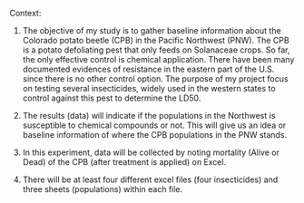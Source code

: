 Context:
1. The objective of my study is to gather baseline information about the Colorado potato beetle (CPB) in the Pacific Northwest (PNW). The CPB is a potato defoliating pest that only feeds on Solanaceae crops. So far, the only effective control is chemical application. There have been many documented evidences of resistance in the eastern part of the U.S. since there is no other control option. The purpose of my project focus on testing several insecticides, widely used in the western states to control against this pest to determine the LD50. 

2. The results (data) will indicate if the populations in the Northwest is susceptible to chemical compounds or not. This will give us an idea or baseline information of where the CPB populations in the PNW stands. 

3. In this experiment, data will be collected by noting mortality (Alive or Dead) of the CPB (after treatment is applied) on Excel.  

4. There will be at least four different excel files (four insecticides) and three sheets (populations) within each file.
